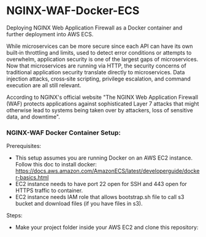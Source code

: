 # NGINX-WAF-Docker-ECS
Deploying NGINX Web Application Firewall as a Docker container and further deployment into AWS ECS.

While microservices can be more secure since each API can have its own built‑in throttling and limits, used to detect error conditions or attempts to overwhelm, application security is one of the largest gaps of microservices. Now that microservices are running via HTTP, the security concerns of traditional application security translate directly to microservices. Data injection attacks, cross‑site scripting, privilege escalation, and command execution are all still relevant. 

According to NGINX's official website "The NGINX Web Application Firewall (WAF) protects applications against sophisticated Layer 7 attacks that might otherwise lead to systems being taken over by attackers, loss of sensitive data, and downtime".

### NGINX-WAF Docker Container Setup:

Prerequisites:
- This setup assumes you are running Docker on an AWS EC2 instance. Follow this doc to install docker: https://docs.aws.amazon.com/AmazonECS/latest/developerguide/docker-basics.html
- EC2 instance needs to have port 22 open for SSH and 443 open for HTTPS traffic to container.
- EC2 instance needs IAM role that allows bootstrap.sh file to call s3 bucket and download files (if you have files in s3).

Steps:

- Make your project folder inside your AWS EC2 and clone this repository:


